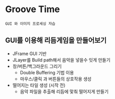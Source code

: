 # Groove Time
`GUI 와 이미지 프로세싱 자습`

## GUI를 이용해 리듬게임을 만들어보기
- JFrame GUI 기반
- JLayer를 Build path해서 음악을 넣을수 잇게 만들기
- 창/버튼/백그라운드 그리기
  - Double Buffering 기법 이용
  - 마우스/클릭 과 버튼들의 상호작용 생성
- 떨어지는 타일 생성 (시작 전)
  - 음악 파일을 추출해 리듬에 맟춰 떨어지게 만들기 

